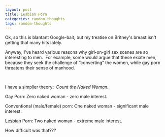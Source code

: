```yaml
---
layout: post
title: Lesbian Porn
categories: random-thoughts
tags: random-thoughts
---
```

<P>Ok, so this is blantant Google-bait, but my treatise on Britney's breast isn't getting that many hits lately.</P>
<P>Anyway, I've heard various reasons why girl-on-girl sex scenes are so interesting to men.&nbsp; For example, some would argue that these excite men, because they seek the challenge of &#8220;converting&#8220; the women, while gay porn threatens their sense of manhood.</P>
<P>&nbsp;</P>
<P>I have a simplier theory:&nbsp; <EM>Count the Naked Woman.</EM></P>
<P>Gay Porn: Zero naked woman - zero male interest.</P>
<P>Conventional (male/female) porn: One naked woman - significant male interest.</P>
<P>Lesbian Porn: Two naked woman - extreme male interest.</P>
<P>How difficult was that???</P>
<P>&nbsp;</P>